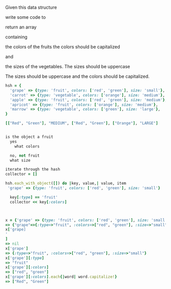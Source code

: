 Given this data structure

write some code to 

return an array 

containing 

the colors of the fruits 
the colors should be capitalized

and 

the sizes of the vegetables. 
The sizes should be uppercase


The sizes should be uppercase and the colors should be capitalized.


```ruby
hsh = {
  'grape' => {type: 'fruit', colors: ['red', 'green'], size: 'small'},
  'carrot' => {type: 'vegetable', colors: ['orange'], size: 'medium'},
  'apple' => {type: 'fruit', colors: ['red', 'green'], size: 'medium'},
  'apricot' => {type: 'fruit', colors: ['orange'], size: 'medium'},
  'marrow' => {type: 'vegetable', colors: ['green'], size: 'large'},
}

[["Red", "Green"], "MEDIUM", ["Red", "Green"], ["Orange"], "LARGE"]


is the object a fruit
  yes
    what colors

  no, not fruit
  what size

iterate through the hash
collector = []

hsh.each_with_object([]) do |key, value,| value, item
 'grape' => {type: 'fruit', colors: ['red', 'green'], size: 'small'}

  key[:type] == 'fruit'
  collector << key[:colors]



x = {'grape' => {type: 'fruit', colors: ['red', 'green'], size: 'small'}}
=> {"grape"=>{:type=>"fruit", :colors=>["red", "green"], :size=>"small"}}
x['grape]
'
]  
=> nil
x['grape']
=> {:type=>"fruit", :colors=>["red", "green"], :size=>"small"}
x['grape'][:type]
=> "fruit"
x['grape'][:colors]
=> ["red", "green"]
x['grape'][:colors].each{|word| word.capitalize!}
=> ["Red", "Green"]








